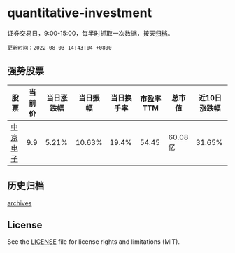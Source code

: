 # quantitative-investment

证券交易日，9:00-15:00，每半时抓取一次数据，按天[归档](archives)。

`更新时间：2022-08-03 14:43:04 +0800`

## 强势股票

|股票|当前价|当日涨跌幅|当日振幅|当日换手率|市盈率TTM|总市值|近10日涨跌幅|
|----|----|----|----|----|----|----|----|
|[中京电子](https://xueqiu.com/S/SZ002579)|9.9|5.21%|10.63%|19.4%|54.45|60.08亿|31.65%|

## 历史归档

[archives](archives)

## License

See the [LICENSE](LICENSE) file for license rights and limitations (MIT).
